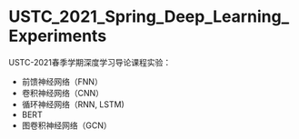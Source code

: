 # USTC_2021_Spring_Deep_Learning_Experiments

USTC-2021春季学期深度学习导论课程实验：

+ 前馈神经网络（FNN）
+ 卷积神经网络（CNN）
+ 循环神经网络（RNN, LSTM)
+ BERT
+ 图卷积神经网络（GCN）
